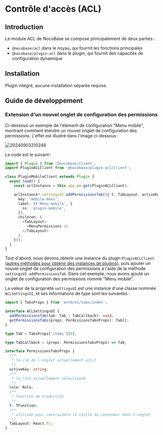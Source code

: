 # Contrôle d'accès (ACL)

## Introduction

Le module ACL de NocoBase se compose principalement de deux parties :

- `@nocobase/acl` dans le noyau, qui fournit les fonctions principales
- `@nocobase/plugin-acl` dans le plugin, qui fournit des capacités de configuration dynamique

## Installation

Plugin intégré, aucune installation séparée requise.

## Guide de développement

### Extension d'un nouvel onglet de configuration des permissions

Ci-dessous un exemple de l'élément de configuration "Menu mobile", montrant comment étendre un nouvel onglet de configuration des permissions. L'effet est illustré dans l'image ci-dessous :

![20240903210248](https://static-docs.nocobase.com/20240903210248.png)

Le code est le suivant :

```typescript
import { Plugin } from '@nocobase/client';
import PluginACLClient from '@nocobase/plugin-acl/client';

class PluginMobileClient extends Plugin {
  async load() {
    const aclInstance = this.app.pm.get(PluginACLClient);

    aclInstance?.settingsUI.addPermissionsTab(({ t, TabLayout, activeKey }) => ({
      key: 'mobile-menu',
      label: t('Menu mobile', {
        ns: 'plugin-mobile',
      }),
      children: (
        <TabLayout>
          <MenuPermissions />
        </TabLayout>
      ),
    }));
  }
}
```

Tout d'abord, nous devons obtenir une instance du plugin `PluginACLClient` ([autres méthodes pour obtenir des instances de plugins](https://docs.nocobase.com/development/client/life-cycle#%E8%8E%B7%E5%8F%96%E6%8F%92%E4%BB%B6)), puis ajouter un nouvel onglet de configuration des permissions à l'aide de la méthode `settingsUI.addPermissionsTab`. Dans cet exemple, nous avons ajouté un onglet de configuration des permissions nommé "Menu mobile".

La valeur de la propriété `settingsUI` est une instance d'une classe nommée `ACLSettingsUI`, et ses informations de type sont les suivantes :

```typescript
import { TabsProps } from 'antd/es/tabs/index';

interface ACLSettingsUI {
  addPermissionsTab(tab: Tab | TabCallback): void;
  getPermissionsTabs(props: PermissionsTabsProps): Tab[];
}

type Tab = TabsProps['items'][0];

type TabCallback = (props: PermissionsTabsProps) => Tab;

interface PermissionsTabsProps {
  /**
   * la clé de l'onglet actuellement actif
   */
  activeKey: string;
  /**
   * le rôle actuellement sélectionné
   */
  role: Role;
  /**
   * fonction de traduction
   */
  t: TFunction;
  /**
   * utilisée pour contraindre la taille du conteneur dans l'onglet
   */
  TabLayout: React.FC;
}
```
